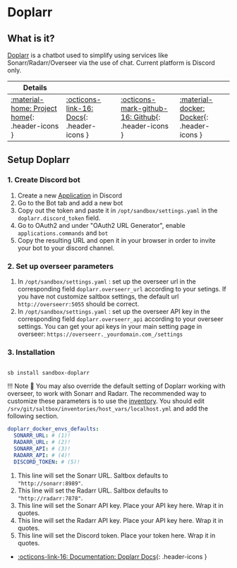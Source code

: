 # Doplarr

## What is it?

[Doplarr](https://kiranshila.github.io/Doplarr/#/) is a chatbot used to simplify using services like Sonarr/Radarr/Overseer via the use of chat. Current platform is Discord only.

| Details     |             |             |             |
|-------------|-------------|-------------|-------------|
| [:material-home: Project home](https://kiranshila.github.io/Doplarr/#/){: .header-icons } | [:octicons-link-16: Docs](https://kiranshila.github.io/Doplarr/#/configuration){: .header-icons } | [:octicons-mark-github-16: Github](https://github.com/kiranshila/doplarr){: .header-icons } | [:material-docker: Docker](https://hub.docker.com/r/linuxserver/doplarr){: .header-icons }|

## Setup Doplarr

### 1. Create Discord bot

1. Create a new [Application](https://discord.com/developers/applications) in Discord
2. Go to the Bot tab and add a new bot
3. Copy out the token and paste it in `/opt/sandbox/settings.yaml` in the `doplarr.discord_token` field.
4. Go to OAuth2 and under "OAuth2 URL Generator", enable `applications.commands` and `bot`
5. Copy the resulting URL and open it in your browser in order to invite your bot to your discord channel.

### 2. Set up overseer parameters

1. In `/opt/sandbox/settings.yaml` : set up the overseer url in the corresponding field `doplarr.overseerr_url` according to your setings. If you have not customize saltbox settings, the default url `http://overseerr:5055` should be correct.
2. In `/opt/sandbox/settings.yaml` : set up the overseer API key in the corresponding field `doplarr.overseerr_api` according to your overseer settings.
You can get your api keys in your main setting page in overseer: `https://overseerr._yourdomain.com_/settings`

### 3. Installation

``` shell

sb install sandbox-doplarr

```

!!! Note
      📢 You may also override the default setting of Doplarr working with overseer, to work with Sonarr and Radarr.
      The recommended way to customize these parameters is to use the [inventory](../../saltbox/inventory/index.md). You should edit `/srv/git/saltbox/inventories/host_vars/localhost.yml` and add the following section.

``` yaml title="Inventory"
doplarr_docker_envs_defaults:
  SONARR_URL: # (1)!
  RADARR_URL: # (2)!
  SONARR_API: # (3)!
  RADARR_API: # (4)!
  DISCORD_TOKEN: # (5)!
```

1. This line will set the Sonarr URL. Saltbox defaults to `"http://sonarr:8989"`.
2. This line will set the Radarr URL. Saltbox defaults to `"http://radarr:7878"`.
3. This line will set the Sonarr API key. Place your API key here. Wrap it in quotes.
4. This line will set the Radarr API key. Place your API key here. Wrap it in quotes.
5. This line will set the Discord token. Place your token here. Wrap it in quotes.

- [:octicons-link-16: Documentation: Doplarr Docs](https://kiranshila.github.io/Doplarr/#/configuration){: .header-icons }
